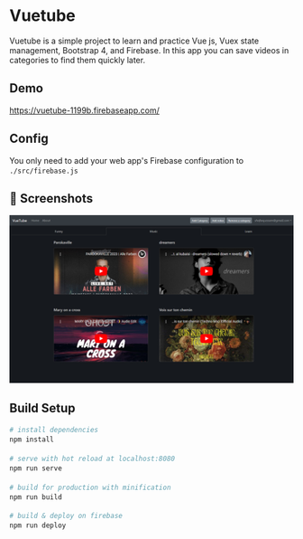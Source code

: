 # Vuetube
Vuetube is a simple project to learn and practice Vue js, Vuex state management, Bootstrap 4, and Firebase.
In this app you can save videos in categories to find them quickly later.

## Demo
https://vuetube-1199b.firebaseapp.com/


## Config
You only need to add your web app's Firebase configuration to ` ./src/firebase.js`


## 📸 Screenshots
<img src="screenshots/1.png">


## Build Setup
``` bash
# install dependencies
npm install

# serve with hot reload at localhost:8080
npm run serve

# build for production with minification
npm run build

# build & deploy on firebase
npm run deploy
```
